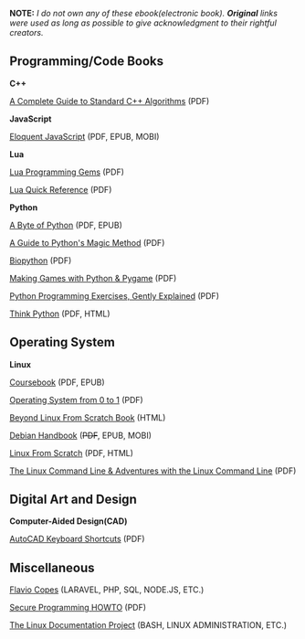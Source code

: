 **NOTE:** *I do not own any of these ebook(electronic book). **Original** links were used as long as possible to give acknowledgment to their rightful creators.*

## Programming/Code Books

**C++**

[A Complete Guide to Standard C++ Algorithms](https://github.com/HappyCerberus/book-cpp-algorithms) (PDF)

**JavaScript**

[Eloquent JavaScript](https://eloquentjavascript.net/) (PDF, EPUB, MOBI)

**Lua**

[Lua Programming Gems](https://www.lua.org/gems/) (PDF)

[Lua Quick Reference](https://orbitalquark.github.io/lua-quick-reference/) (PDF)

**Python**

[A Byte of Python](https://github.com/swaroopch/byte-of-python) (PDF, EPUB)

[A Guide to Python's Magic Method](https://github.com/RafeKettler/magicmethods) (PDF)

[Biopython](https://biopython.org/) (PDF)

[Making Games with Python & Pygame](https://inventwithpython.com/pygame/) (PDF)

[Python Programming Exercises, Gently Explained](https://inventwithpython.com/pythongently/) (PDF)

[Think Python](https://greenteapress.com/wp/think-python-2e/) (PDF, HTML)

## Operating System

**Linux**

[Coursebook](https://github.com/illinois-cs241/coursebook) (PDF, EPUB)

[Operating System from 0 to 1](https://github.com/tuhdo/os01) (PDF)

[Beyond Linux From Scratch Book](https://www.linuxfromscratch.org/blfs/download.html) (HTML)

[Debian Handbook](https://debian-handbook.info/) (~~PDF~~, EPUB, MOBI)

[Linux From Scratch](https://www.linuxfromscratch.org/lfs/download.html) (PDF, HTML)

[The Linux Command Line & Adventures with the Linux Command Line](https://linuxcommand.org/tlcl.php) (PDF)

## Digital Art and Design

**Computer-Aided Design(CAD)**

[AutoCAD Keyboard Shortcuts](https://www.autodesk.com/shortcuts/autocad) (PDF)

## Miscellaneous

[Flavio Copes](https://flaviocopes.com/) (LARAVEL, PHP, SQL, NODE.JS, ETC.)

[Secure Programming HOWTO](https://dwheeler.com/secure-programs/) (PDF)

[The Linux Documentation Project](https://tldp.org/guides.html) (BASH, LINUX ADMINISTRATION, ETC.)
